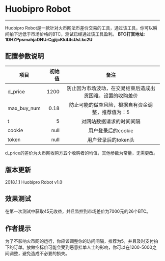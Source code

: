 # Huobipro Robot

------

Huobipro Robot是一款针对火币网法币差价交易的工具，通过该工具，你可以瞬间拍下远低于市场价格的BTC，测试已经通过该工具盈利。
**BTC打赏地址: 1DHZPpsmahjaDNUrCgjijcKk44sUsLkc2U**


## 配置参数说明

| 项目        | 初始值   |  备注  |
| --------   | -----:  | :----:  |
| d_price  | 1200 |   防止因为市场波动，在交易结束后造成出货困难，设置的收购差价    |
| max_buy_num   | 0.18 |   防止可能的做空风险，根据自有资金调整，推荐值为：5     |
| t        |   5   |   对网站数据请求的时间间隔   |
| cookie        |    null    |  用户登录后的cookie  |
| token        |    null    |  用户登录后的token头  |

d_price的差价为火币网收购方五个收购者的均值，其他参数为常量，无需更改。
## 版本更新
2018.1.1 Huobipro Robot v1.0

## 效果测试
在第一次测试中获取45元收益，并且监控到市场差价为7000元的26个BTC。

## 作者提示
为了不影响火币网的运行，你应该调整你的访问间隔，推荐为5，并且及时支付拍下的订单。放做空标价可能会受到恶意挂单人士的影响，你可以在1200-5000之间调整，避免造成不必要的损失。
